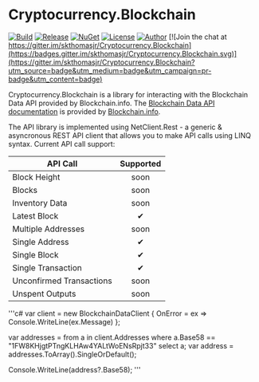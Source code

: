 # Cryptocurrency.Blockchain

[![Build](https://ci.appveyor.com/api/projects/status/y1rox466gbqe3j98?svg=true)](https://ci.appveyor.com/project/skthomasjr/cryptocurrency-blockchain)
[![Release](https://img.shields.io/github/release/skthomasjr/Cryptocurrency.Blockchain.svg?maxAge=2592000)](https://github.com/skthomasjr/Cryptocurrency.Blockchain/releases)
[![NuGet](https://img.shields.io/nuget/v/Cryptocurrency.Blockchain.svg)](https://www.nuget.org/packages/Cryptocurrency.Blockchain)
[![License](https://img.shields.io/github/license/skthomasjr/Cryptocurrency.Blockchain.svg?maxAge=2592000)](LICENSE.md)
[![Author](https://img.shields.io/badge/author-Scott%20K.%20Thomas%2C%20Jr.-blue.svg?maxAge=2592000)](https://www.linkedin.com/in/skthomasjr)
[![Join the chat at https://gitter.im/skthomasjr/Cryptocurrency.Blockchain](https://badges.gitter.im/skthomasjr/Cryptocurrency.Blockchain.svg)](https://gitter.im/skthomasjr/Cryptocurrency.Blockchain?utm_source=badge&utm_medium=badge&utm_campaign=pr-badge&utm_content=badge)

Cryptocurrency.Blockchain is a library for interacting with the Blockchain Data API provided by Blockchain.info. The [Blockchain Data API documentation](https://blockchain.info/api/blockchain_api) is provided by [Blockchain.info](https://blockchain.info).

The API library is implemented using NetClient.Rest - a generic & asyncronous REST API client that allows you to make API calls using LINQ syntax. Current API call support:

API Call | Supported
--- | :---:
Block Height | soon
Blocks | soon
Inventory Data | soon
Latest Block | ✔
Multiple Addresses | soon
Single Address | ✔
Single Block | ✔
Single Transaction | ✔
Unconfirmed Transactions | soon
Unspent Outputs | soon

'''c#
  var client = new BlockchainDataClient { OnError = ex => Console.WriteLine(ex.Message) };
  
  var addresses = from a in client.Addresses where a.Base58 == "1FW8KHjgtPTngKLHAw4YALtWoENsRpjt33" select a;
  var address = addresses.ToArray().SingleOrDefault();
  
  Console.WriteLine(address?.Base58);
'''
